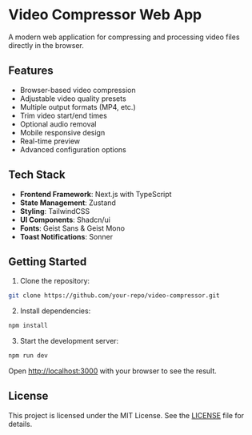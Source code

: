 # Video Compressor Web App

A modern web application for compressing and processing video files directly in the browser.

## Features

- Browser-based video compression
- Adjustable video quality presets
- Multiple output formats (MP4, etc.)
- Trim video start/end times
- Optional audio removal
- Mobile responsive design
- Real-time preview
- Advanced configuration options

## Tech Stack

- **Frontend Framework**: Next.js with TypeScript
- **State Management**: Zustand
- **Styling**: TailwindCSS
- **UI Components**: Shadcn/ui
- **Fonts**: Geist Sans & Geist Mono
- **Toast Notifications**: Sonner

## Getting Started

1. Clone the repository:

```bash
git clone https://github.com/your-repo/video-compressor.git
```

2. Install dependencies:

```bash
npm install
```

3. Start the development server:

```bash
npm run dev
```

Open [http://localhost:3000](http://localhost:3000) with your browser to see the result.

## License

This project is licensed under the MIT License. See the [LICENSE](LICENSE) file for details.
